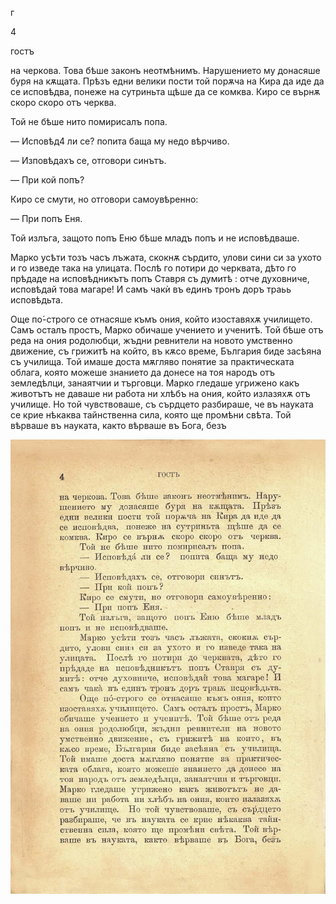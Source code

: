 ﻿г

4

гостъ

на черкова. Това бѣше законъ неотмѣнимъ. Нарушението му донасяше буря на кѫщата. Прѣзъ едни велики пости той порѫча на Кира да иде да се исповѣдва, понеже на сутриньта щѣше да се комква. Киро се върнѫ скоро скоро отъ черква.

Той не бѣше нито помирисалъ попа.

— Исповѣд4 ли се? попита баща му недо вѣрчиво.

— Изповѣдахъ се, отговори синътъ.

— При кой попъ?

Киро се смути, но отговори самоувѣренно:

— При попъ Еня.

Той излъга, защото попъ Еню бѣше младъ попъ и не исповѣдваше.

Марко усѣти тозъ часъ лъжата, скокнѫ сърдито, улови сини си за ухото и го изведе така на улицата. Послѣ го потири до черквата, дѣто го прѣдаде на исповѣдникътъ попъ Ставря съ думитѣ : отче духовниче, исповѣдай това магаре! И самъ чакѝ въ единъ тронъ доръ траьь исповѣдьта.

Още по́-строго се отнасяше къмъ ония, който изоставяхѫ училището. Самъ осталъ простъ, Марко обичаше учението и ученитѣ. Той бѣше отъ реда на ония родолюбци, жъдни ревнители на новото умственно движение, съ грижитѣ на който, въ кѫсо време, България биде засѣяна съ училища. Той имаше доста мѫгляво понятие за практическата облага, която можеше знанието да донесе на тоя народъ отъ земледѣлци, занаятчии и търговци. Марко гледаше угрижено какъ животътъ не даваше ни работа ни хлѣбъ на ония, който излазяхѫ отъ училище. Но той чувствоваше, съ сърдцето разбираше, че въ науката се крие нѣкаква тайнственна сила, която ще промѣни свѣта. Той вѣрваше въ науката, както вѣрваше въ Бога, безъ

![original](images/011.jpg)

